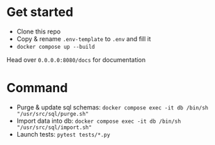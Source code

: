 # Get started
- Clone this repo
- Copy & rename `.env-template` to `.env` and fill it
- `docker compose up --build`

Head over `0.0.0.0:8080/docs` for documentation

# Command
- Purge & update sql schemas: `docker compose exec -it db /bin/sh "/usr/src/sql/purge.sh"`
- Import data into db: `docker compose exec -it db /bin/sh "/usr/src/sql/import.sh"`
- Launch tests: `pytest tests/*.py`
